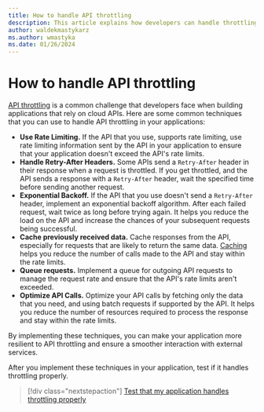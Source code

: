 ```yaml
---
title: How to handle API throttling
description: This article explains how developers can handle throttling in their applications.
author: waldekmastykarz
ms.author: wmastyka
ms.date: 01/26/2024
---
```


# How to handle API throttling

[API throttling](./what-is-throttling.md) is a common challenge that developers face when building applications that rely on cloud APIs. Here are some common techniques that you can use to handle API throttling in your applications:

- **Use Rate Limiting.** If the API that you use, supports rate limiting, use rate limiting information sent by the API in your application to ensure that your application doesn't exceed the API's rate limits.
- **Handle Retry-After Headers.** Some APIs send a `Retry-After` header in their response when a request is throttled. If you get throttled, and the API sends a response with a `Retry-After` header,  wait the specified time before sending another request.
- **Exponential Backoff.** If the API that you use doesn't send a `Retry-After` header, implement an exponential backoff algorithm. After each failed request, wait twice as long before trying again. It helps you reduce the load on the API and increase the chances of your subsequent requests being successful.
- **Cache previously received data.** Cache responses from the API, especially for requests that are likely to return the same data. [Caching](./what-is-caching.md) helps you reduce the number of calls made to the API and stay within the rate limits.
- **Queue requests.** Implement a queue for outgoing API requests to manage the request rate and ensure that the API's rate limits aren't exceeded.
- **Optimize API Calls.** Optimize your API calls by fetching only the data that you need, and using batch requests if supported by the API. It helps you reduce the number of resources required to process the response and stay within the rate limits.

By implementing these techniques, you can make your application more resilient to API throttling and ensure a smoother interaction with external services.

After you implement these techniques in your application, test if it handles throttling properly.

> [!div class="nextstepaction"]
> [Test that my application handles throttling properly](../how-to/test-that-my-application-handles-throttling-properly.md)
